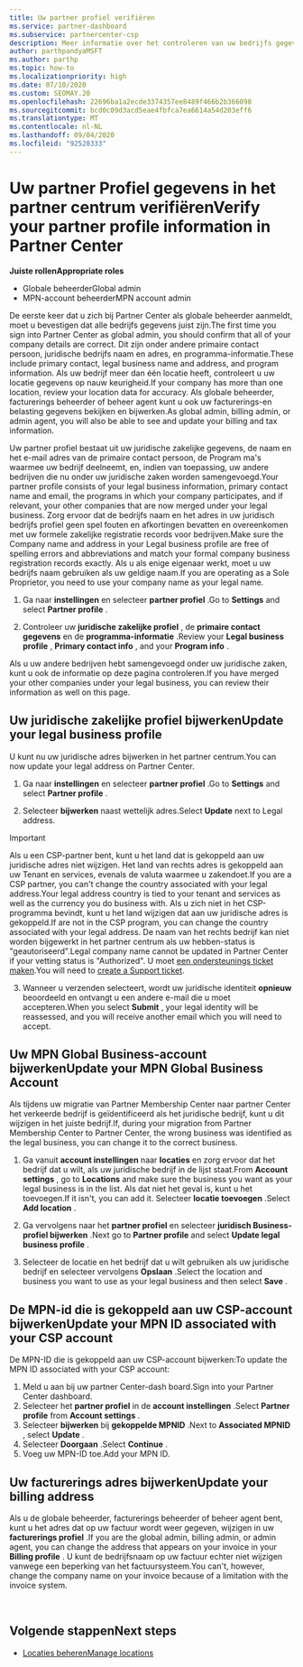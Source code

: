 ```yaml
---
title: Uw partner profiel verifiëren
ms.service: partner-dashboard
ms.subservice: partnercenter-csp
description: Meer informatie over het controleren van uw bedrijfs gegevens, zoals de primaire contact persoon, het adres en de programma gegevens. U kunt ook uw juridische en facturerings adressen bijwerken.
author: parthpandyaMSFT
ms.author: parthp
ms.topic: how-to
ms.localizationpriority: high
ms.date: 07/10/2020
ms.custom: SEOMAY.20
ms.openlocfilehash: 22696ba1a2ecde3374357ee8489f466b2b366098
ms.sourcegitcommit: bcd0c09d3acd5eae4fbfca7ea6614a54d203eff6
ms.translationtype: MT
ms.contentlocale: nl-NL
ms.lasthandoff: 09/04/2020
ms.locfileid: "92528333"
---
```

# <a name="verify-your-partner-profile-information-in-partner-center"></a><span data-ttu-id="40df6-104">Uw partner Profiel gegevens in het partner centrum verifiëren</span><span class="sxs-lookup"><span data-stu-id="40df6-104">Verify your partner profile information in Partner Center</span></span>

<span data-ttu-id="40df6-105">**Juiste rollen**</span><span class="sxs-lookup"><span data-stu-id="40df6-105">**Appropriate roles**</span></span>

- <span data-ttu-id="40df6-106">Globale beheerder</span><span class="sxs-lookup"><span data-stu-id="40df6-106">Global admin</span></span>
- <span data-ttu-id="40df6-107">MPN-account beheerder</span><span class="sxs-lookup"><span data-stu-id="40df6-107">MPN account admin</span></span>

<span data-ttu-id="40df6-108">De eerste keer dat u zich bij Partner Center als globale beheerder aanmeldt, moet u bevestigen dat alle bedrijfs gegevens juist zijn.</span><span class="sxs-lookup"><span data-stu-id="40df6-108">The first time you sign into Partner Center as global admin, you should confirm that all of your company details are correct.</span></span> <span data-ttu-id="40df6-109">Dit zijn onder andere primaire contact persoon, juridische bedrijfs naam en adres, en programma-informatie.</span><span class="sxs-lookup"><span data-stu-id="40df6-109">These include primary contact, legal business name and address, and program information.</span></span> <span data-ttu-id="40df6-110">Als uw bedrijf meer dan één locatie heeft, controleert u uw locatie gegevens op nauw keurigheid.</span><span class="sxs-lookup"><span data-stu-id="40df6-110">If your company has more than one location, review your location data for accuracy.</span></span> <span data-ttu-id="40df6-111">Als globale beheerder, facturerings beheerder of beheer agent kunt u ook uw facturerings-en belasting gegevens bekijken en bijwerken.</span><span class="sxs-lookup"><span data-stu-id="40df6-111">As global admin, billing admin, or admin agent, you will also be able to see and update your billing and tax information.</span></span>

<span data-ttu-id="40df6-112">Uw partner profiel bestaat uit uw juridische zakelijke gegevens, de naam en het e-mail adres van de primaire contact persoon, de Program ma's waarmee uw bedrijf deelneemt, en, indien van toepassing, uw andere bedrijven die nu onder uw juridische zaken worden samengevoegd.</span><span class="sxs-lookup"><span data-stu-id="40df6-112">Your partner profile consists of your legal business information, primary contact name and email, the programs in which your company participates, and if relevant, your other companies that are now merged under your legal business.</span></span> <span data-ttu-id="40df6-113">Zorg ervoor dat de bedrijfs naam en het adres in uw juridisch bedrijfs profiel geen spel fouten en afkortingen bevatten en overeenkomen met uw formele zakelijke registratie records voor bedrijven.</span><span class="sxs-lookup"><span data-stu-id="40df6-113">Make sure the Company name and address in your Legal business profile are free of spelling errors and abbreviations and match your formal company business registration records exactly.</span></span> <span data-ttu-id="40df6-114">Als u als enige eigenaar werkt, moet u uw bedrijfs naam gebruiken als uw geldige naam.</span><span class="sxs-lookup"><span data-stu-id="40df6-114">If you are operating as a Sole Proprietor, you need to use your company name as your legal name.</span></span>

1. <span data-ttu-id="40df6-115">Ga naar **instellingen** en selecteer **partner profiel** .</span><span class="sxs-lookup"><span data-stu-id="40df6-115">Go to **Settings** and select **Partner profile** .</span></span>

2. <span data-ttu-id="40df6-116">Controleer uw **juridische zakelijke profiel** , de **primaire contact gegevens** en de **programma-informatie** .</span><span class="sxs-lookup"><span data-stu-id="40df6-116">Review your **Legal business profile** , **Primary contact info** , and your **Program info** .</span></span>

<span data-ttu-id="40df6-117">Als u uw andere bedrijven hebt samengevoegd onder uw juridische zaken, kunt u ook de informatie op deze pagina controleren.</span><span class="sxs-lookup"><span data-stu-id="40df6-117">If you have merged your other companies under your legal business, you can review their information as well on this page.</span></span>

## <a name="update-your-legal-business-profile"></a><span data-ttu-id="40df6-118">Uw juridische zakelijke profiel bijwerken</span><span class="sxs-lookup"><span data-stu-id="40df6-118">Update your legal business profile</span></span>

<span data-ttu-id="40df6-119">U kunt nu uw juridische adres bijwerken in het partner centrum.</span><span class="sxs-lookup"><span data-stu-id="40df6-119">You can now update your legal address on Partner Center.</span></span>

1. <span data-ttu-id="40df6-120">Ga naar **instellingen** en selecteer **partner profiel** .</span><span class="sxs-lookup"><span data-stu-id="40df6-120">Go to **Settings** and select **Partner profile** .</span></span> 

2. <span data-ttu-id="40df6-121">Selecteer **bijwerken** naast wettelijk adres.</span><span class="sxs-lookup"><span data-stu-id="40df6-121">Select **Update** next to Legal address.</span></span> 

>[!Important]
><span data-ttu-id="40df6-122">Als u een CSP-partner bent, kunt u het land dat is gekoppeld aan uw juridische adres niet wijzigen. Het land van rechts adres is gekoppeld aan uw Tenant en services, evenals de valuta waarmee u zakendoet.</span><span class="sxs-lookup"><span data-stu-id="40df6-122">If you are a CSP partner, you can't change the country associated with your legal address.Your legal address country is tied to your tenant and services as well as the currency you do business with.</span></span> <span data-ttu-id="40df6-123">Als u zich niet in het CSP-programma bevindt, kunt u het land wijzigen dat aan uw juridische adres is gekoppeld.</span><span class="sxs-lookup"><span data-stu-id="40df6-123">If are not in the CSP program, you can change the country associated with your legal address.</span></span> <span data-ttu-id="40df6-124">De naam van het rechts bedrijf kan niet worden bijgewerkt in het partner centrum als uw hebben-status is "geautoriseerd".</span><span class="sxs-lookup"><span data-stu-id="40df6-124">Legal company name cannot be updated in Partner Center if your vetting status is "Authorized".</span></span> <span data-ttu-id="40df6-125">U moet [een ondersteunings ticket maken](https://partner.microsoft.com/dashboard/support/csp/servicerequests/create?stage=2&topicid=eb74583c-61b3-2124-bffc-00920e0ae772).</span><span class="sxs-lookup"><span data-stu-id="40df6-125">You will need to [create a Support ticket](https://partner.microsoft.com/dashboard/support/csp/servicerequests/create?stage=2&topicid=eb74583c-61b3-2124-bffc-00920e0ae772).</span></span>

3. <span data-ttu-id="40df6-126">Wanneer u verzenden selecteert, wordt uw juridische identiteit **opnieuw** beoordeeld en ontvangt u een andere e-mail die u moet accepteren.</span><span class="sxs-lookup"><span data-stu-id="40df6-126">When you select **Submit** , your legal identity will be reassessed, and you will receive another email which you will need to accept.</span></span>

## <a name="update-your-mpn-global-business-account"></a><span data-ttu-id="40df6-127">Uw MPN Global Business-account bijwerken</span><span class="sxs-lookup"><span data-stu-id="40df6-127">Update your MPN Global Business Account</span></span>

<span data-ttu-id="40df6-128">Als tijdens uw migratie van Partner Membership Center naar partner Center het verkeerde bedrijf is geïdentificeerd als het juridische bedrijf, kunt u dit wijzigen in het juiste bedrijf.</span><span class="sxs-lookup"><span data-stu-id="40df6-128">If, during your migration from Partner Membership Center to Partner Center, the wrong business was identified as the legal business, you can change it to the correct business.</span></span>

1. <span data-ttu-id="40df6-129">Ga vanuit **account instellingen** naar **locaties** en zorg ervoor dat het bedrijf dat u wilt, als uw juridische bedrijf in de lijst staat.</span><span class="sxs-lookup"><span data-stu-id="40df6-129">From **Account settings** , go to **Locations** and make sure the business you want as your legal business is in the list.</span></span> <span data-ttu-id="40df6-130">Als dat niet het geval is, kunt u het toevoegen.</span><span class="sxs-lookup"><span data-stu-id="40df6-130">If it isn't, you can add it.</span></span> <span data-ttu-id="40df6-131">Selecteer **locatie toevoegen** .</span><span class="sxs-lookup"><span data-stu-id="40df6-131">Select **Add location** .</span></span>

2. <span data-ttu-id="40df6-132">Ga vervolgens naar het **partner profiel** en selecteer **juridisch Business-profiel bijwerken** .</span><span class="sxs-lookup"><span data-stu-id="40df6-132">Next go to **Partner profile** and select **Update legal business profile** .</span></span>

3. <span data-ttu-id="40df6-133">Selecteer de locatie en het bedrijf dat u wilt gebruiken als uw juridische bedrijf en selecteer vervolgens **Opslaan** .</span><span class="sxs-lookup"><span data-stu-id="40df6-133">Select the location and business you want to use as your legal business and then select **Save** .</span></span>

## <a name="update-your-mpn-id-associated-with-your-csp-account"></a><span data-ttu-id="40df6-134">De MPN-id die is gekoppeld aan uw CSP-account bijwerken</span><span class="sxs-lookup"><span data-stu-id="40df6-134">Update your MPN ID associated with your CSP account</span></span>

<span data-ttu-id="40df6-135">De MPN-ID die is gekoppeld aan uw CSP-account bijwerken:</span><span class="sxs-lookup"><span data-stu-id="40df6-135">To update the MPN ID associated with your CSP account:</span></span>

1. <span data-ttu-id="40df6-136">Meld u aan bij uw partner Center-dash board.</span><span class="sxs-lookup"><span data-stu-id="40df6-136">Sign into your Partner Center dashboard.</span></span>
1. <span data-ttu-id="40df6-137">Selecteer het **partner profiel** in de **account instellingen** .</span><span class="sxs-lookup"><span data-stu-id="40df6-137">Select **Partner profile** from **Account settings** .</span></span>
1. <span data-ttu-id="40df6-138">Selecteer **bijwerken** bij **gekoppelde MPNID** .</span><span class="sxs-lookup"><span data-stu-id="40df6-138">Next to **Associated MPNID** , select **Update** .</span></span>
1. <span data-ttu-id="40df6-139">Selecteer **Doorgaan** .</span><span class="sxs-lookup"><span data-stu-id="40df6-139">Select **Continue** .</span></span>
1. <span data-ttu-id="40df6-140">Voeg uw MPN-ID toe.</span><span class="sxs-lookup"><span data-stu-id="40df6-140">Add your MPN ID.</span></span>


## <a name="update-your-billing-address"></a><span data-ttu-id="40df6-141">Uw facturerings adres bijwerken</span><span class="sxs-lookup"><span data-stu-id="40df6-141">Update your billing address</span></span>

<span data-ttu-id="40df6-142">Als u de globale beheerder, facturerings beheerder of beheer agent bent, kunt u het adres dat op uw factuur wordt weer gegeven, wijzigen in uw **facturerings profiel** .</span><span class="sxs-lookup"><span data-stu-id="40df6-142">If you are the global admin, billing admin, or admin agent, you can change the address that appears on your invoice in your **Billing profile** .</span></span> <span data-ttu-id="40df6-143">U kunt de bedrijfsnaam op uw factuur echter niet wijzigen vanwege een beperking van het factuursysteem.</span><span class="sxs-lookup"><span data-stu-id="40df6-143">You can't, however, change the company name on your invoice because of a limitation with the invoice system.</span></span>

 
## <a name="next-steps"></a><span data-ttu-id="40df6-144">Volgende stappen</span><span class="sxs-lookup"><span data-stu-id="40df6-144">Next steps</span></span>

- [<span data-ttu-id="40df6-145">Locaties beheren</span><span class="sxs-lookup"><span data-stu-id="40df6-145">Manage locations</span></span>](manage-locations.md)

